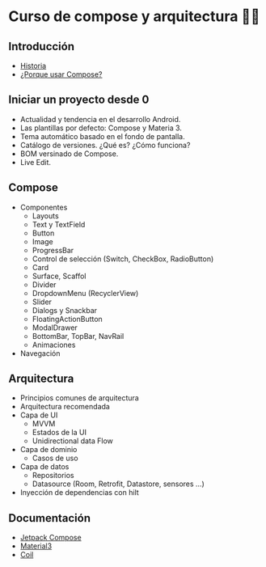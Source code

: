 # Curso de compose y arquitectura 📱📲

##	Introducción
-	[Historia](docs/Historia.md)
-	[¿Porque usar Compose?](docs/wye-use.md)

##	Iniciar un proyecto desde 0
-	Actualidad y tendencia en el desarrollo Android.
-	Las plantillas por defecto: Compose y Materia 3.
-	Tema automático basado en el fondo de pantalla.
-	Catálogo de versiones. ¿Qué es? ¿Cómo funciona?
-	BOM versinado de Compose.
-	Live Edit. 

##	Compose
-	Componentes
    -	Layouts
    -	Text y TextField
    -	Button
    -	Image
    -	ProgressBar
    -	Control de selección (Switch, CheckBox, RadioButton)
    -	Card
    -	Surface, Scaffol
    -	Divider
    -	DropdownMenu (RecyclerView)
    -	Slider
    -	Dialogs y Snackbar
    -	FloatingActionButton
    -	ModalDrawer
    -	BottomBar, TopBar, NavRail
    -	Animaciones
-	Navegación

##	Arquitectura
-	Principios comunes de arquitectura
-	Arquitectura recomendada
-	Capa de UI
    - MVVM
    -	Estados de la UI
    -	Unidirectional data Flow
-	Capa de dominio
    -	Casos de uso
-	Capa de datos
    -	Repositorios
    -	Datasource (Room, Retrofit, Datastore, sensores …)
-	Inyección de dependencias con hilt


## Documentación
-	[Jetpack Compose](https://developer.android.com/jetpack/compose)
-	[Material3](https://m3.material.io)
-   [Coil](https://coil-kt.github.io/coil/compose/)